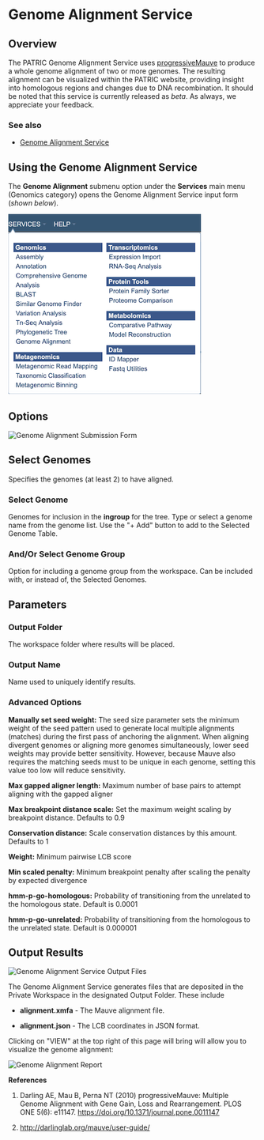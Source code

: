 # Genome Alignment Service

## Overview
The PATRIC Genome Alignment Service uses [progressiveMauve](https://journals.plos.org/plosone/article?id=10.1371/journal.pone.0011147) to produce a whole genome alignment of two or more genomes.  The resulting alignment can be visualized within the PATRIC website, providing insight into homologous regions and changes due to DNA recombination.  It should be noted that this service is currently released as *beta*.  As always, we appreciate your feedback.


### See also
* [Genome Alignment Service](https://patricbrc.org/app/GenomeAlignment)

## Using the Genome Alignment Service
The **Genome Alignment** submenu option under the **Services** main menu (Genomics category) opens the Genome Alignment Service input form (*shown below*).

![Genome Alignment Menu](../images/services_menu.png)


## Options

![Genome Alignment Submission Form](../images/genome_alignment_input_form.png)


## Select Genomes
Specifies the genomes (at least 2) to have aligned.


### Select Genome
Genomes for inclusion in the **ingroup** for the tree. Type or select a genome name from the genome list. Use the "+ Add" button to add to the Selected Genome Table.

### And/Or Select Genome Group
Option for including a genome group from the workspace. Can be included with, or instead of, the Selected Genomes.

## Parameters

### Output Folder
The workspace folder where results will be placed.

### Output Name
Name used to uniquely identify results.


### Advanced Options

**Manually set seed weight:** The seed size parameter sets the minimum weight of the seed pattern used to generate local multiple alignments (matches) during the first pass of anchoring the alignment. When aligning divergent genomes or aligning more genomes simultaneously, lower seed weights may provide better sensitivity. However, because Mauve also requires the matching seeds must to be unique in each genome, setting this value too low will reduce sensitivity.

**Max gapped aligner length:**  Maximum number of base pairs to attempt aligning with the gapped aligner

**Max breakpoint distance scale:**  Set the maximum weight scaling by breakpoint distance. Defaults to 0.9

**Conservation distance:**  Scale conservation distances by this amount. Defaults to 1

**Weight:**  Minimum pairwise LCB score

**Min scaled penalty:** Minimum breakpoint penalty after scaling the penalty by expected divergence

**hmm-p-go-homologous:**  Probability of transitioning from the unrelated to the homologous state.  Default is 0.0001

**hmm-p-go-unrelated:**  Probability of transitioning from the homologous to the unrelated state.  Default is 0.000001



## Output Results
![Genome Alignment Service Output Files](../images/genome_alignment_result.png)

The Genome Alignment Service generates files that are deposited in the Private Workspace in the designated Output Folder. These include

* **alignment.xmfa** - The Mauve alignment file.

* **alignment.json** - The LCB coordinates in JSON format.


Clicking on "VIEW" at the top right of this page will bring will allow you to visualize the genome alignment:

![Genome Alignment Report](../images/genome_alignment_viewer.png)


**References**

1. Darling AE, Mau B, Perna NT (2010) progressiveMauve: Multiple Genome Alignment with Gene Gain, Loss and Rearrangement. PLOS ONE 5(6): e11147. https://doi.org/10.1371/journal.pone.0011147

2. http://darlinglab.org/mauve/user-guide/
